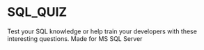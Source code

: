 # SQL_QUIZ
Test your SQL knowledge or help train your developers with these interesting questions. Made for MS SQL Server
